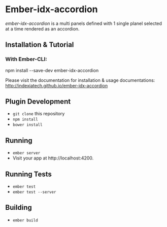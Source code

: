 # Ember-idx-accordion

<i>ember-idx-accordion</i> is a multi panels defined with 1 single planel selected at a time rendered as an accordion.

## Installation & Tutorial

### With Ember-CLI:

npm install --save-dev ember-idx-accordion

Please visit the documentation for installation & usage documentations: http://indexiatech.github.io/ember-idx-accordion

## Plugin Development

* `git clone` this repository
* `npm install`
* `bower install`

## Running

* `ember server`
* Visit your app at http://localhost:4200.

## Running Tests

* `ember test`
* `ember test --server`

## Building

* `ember build`
